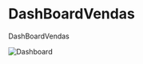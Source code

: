 # DashBoardVendas
DashBoardVendas

![Dashboard](https://user-images.githubusercontent.com/89113372/165228439-bc883062-95d0-4162-b7e8-4c878774bbaf.png)
